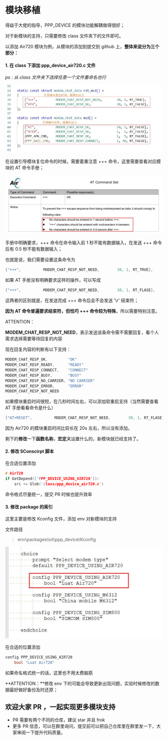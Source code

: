 # 模块移植

得益于大佬的指导，PPP_DEVICE 的模块功能解耦做得很好；

对于新模块的支持，只需要修改 class 文件夹下的文件即可。

以添加 Air720 模块为例，从模块的添加到提交到 github 上，**整体来说分为三个部分：**

#### 1. 在 class 下添加 ppp_device_air720.c 文件

*ps : 从 class 文件夹下选择任意一个文件重命名也行*

![code_transplantation_one](.\figures\code_transplantation_one.jpg)

在设置引导模块复位命令的时候，需要着重注意 +++ 命令，这里需要查看对应模块的 AT 命令手册；

![code_transplantation_one](.\figures\code_transplantation_two.jpg)

手册中明确要求，+++ 命令在命令输入前 1 秒不能有数据输入，在发送 +++ 命令后有 0.5 秒不能有数据输入；

也就是说，我们需要设置这条命令为

```c
{"+++",          MODEM_CHAT_RESP_NOT_NEED,        30, 1, RT_TRUE},
```

如果 AT 手册没有明确要求这样的操作，可以写成

```c
{"+++",          MODEM_CHAT_RESP_NOT_NEED,        30, 1, RT_FLASE},
```

这两者的区别就是，在发送完成 +++ 命令后会不会发送 '\r' 结束符；

**因为 AT 命令普遍要求结束符，但恰巧 +++ 命令较为特殊**，所以需要特别注意。

ATTENTION：

**MODEM_CHAT_RESP_NOT_NEED**，表示发送该条命令需不需要回复，看个人需求选择需要等待回复的内容

现在回复内容的判断有以下支持：

```c
MODEM_CHAT_RESP_OK,         "OK"
MODEM_CHAT_RESP_READY,      "READY"
MODEM_CHAT_RESP_CONNECT,    "CONNECT"
MODEM_CHAT_RESP_BUSY,       "BUSY"
MODEM_CHAT_RESP_NO_CARRIER, "NO CARRIER"
MODEM_CHAT_RESP_ERROR,      "ERROR"
MODEM_CHAT_RESP_NOT_NEED
```

如果模块重启时间很短，在几秒时间左右，可以添加软重启支持（当然需要查看 AT 手册看看命令是什么）

```c
{"AT+RESET",          MODEM_CHAT_RESP_NOT_NEED,        30, 1, RT_FLASE},
```

因为 Air720 的模块重启时间比较长在 20s 左右，所以没有添加。



剩下的**修改**一下**函数名称**，**宏定义**设置什么的，新模块就已经支持了。

#### 2. 修改 SConscirpt 脚本

在合适位置添加

```c
# Air720
if GetDepend(['PPP_DEVICE_USING_AIR720']):
    src += Glob('class/ppp_device_air720.c')
```

命令格式尽量统一，提交 PR 时候也提升效率

#### 3. 修改 package 的索引

这里主要是修改 Kconfig 文件，添加 env 对新模块的支持

文件路径 

> env\packages\iot\ppp_device\Kconfig

![code_transplantation_three](.\figures\code_transplantation_three.jpg)

在合适的位置添加

```c
config PPP_DEVICE_USING_AIR720
    bool "Luat Air720"
```

如果命名格式统一的话，这里也不用太费脑筋

**ATTENTION：**修改 env 下的可能会导致更新出现问题，实验时候修改的数据最好做好备份及时还原；



## 欢迎大家 PR ，一起实现更多模块支持

* PR 需要有两个不同的仓库，建议 star 并且 frok
* 更多 PR 信息，可以在群里询问，提交前可以把自己仓库里在群里发一下，大家审阅一下提升代码质量。